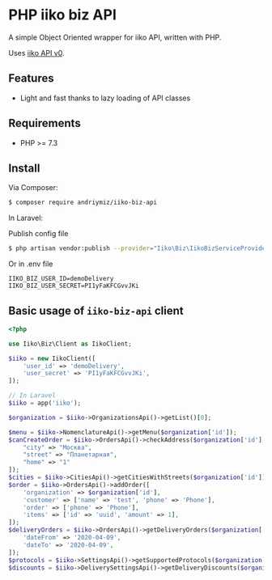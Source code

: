 # PHP iiko biz API

A simple Object Oriented wrapper for iiko API, written with PHP.

Uses [iiko API v0](https://ru.iiko.help/articles/#!api-documentations/iiko-biz).

## Features

* Light and fast thanks to lazy loading of API classes

## Requirements

* PHP >= 7.3

## Install

Via Composer:

```bash
$ composer require andriymiz/iiko-biz-api
```

In Laravel:

Publish config file
```bash
$ php artisan vendor:publish --provider="Iiko\Biz\IikoBizServiceProvider"
```

Or in .env file
```env
IIKO_BIZ_USER_ID=demoDelivery
IIKO_BIZ_USER_SECRET=PI1yFaKFCGvvJKi
```

## Basic usage of `iiko-biz-api` client

```php
<?php

use Iiko\Biz\Client as IikoClient;

$iiko = new IikoClient([
    'user_id' => 'demoDelivery',
    'user_secret' => 'PI1yFaKFCGvvJKi',
]);

// In Laravel
$iiko = app('iiko');

$organization = $iiko->OrganizationsApi()->getList()[0];

$menu = $iiko->NomenclatureApi()->getMenu($organization['id']);
$canCreateOrder = $iiko->OrdersApi()->checkAddress($organization['id'], [
    "city" => "Москва",
    "street" => "Планетарная",
    "home" => "1"
]);
$cities = $iiko->CitiesApi()->getCitiesWithStreets($organization['id']);
$order = $iiko->OrdersApi()->addOrder([
    'organization' => $organization['id'],
    'customer' => ['name' => 'test', 'phone' => 'Phone'],
    'order' => ['phone' => 'Phone'],
    'items' => ['id' => 'uuid', 'amount' => 1],
]);
$deliveryOrders = $iiko->OrdersApi()->getDeliveryOrders($organization['id'], [
    'dateFrom' => '2020-04-09',
    'dateTo' => '2020-04-09',
]);
$protocols = $iiko->SettingsApi()->getSupportedProtocols($organization['id']);
$discounts = $iiko->DeliverySettingsApi()->getDeliveryDiscounts($organization['id']);

```
